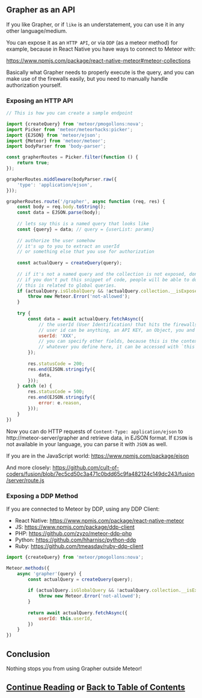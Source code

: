 ## Grapher as an API

If you like Grapher, or if `like` is an understatement, you can use it in any other language/medium. 

You can expose it as an `HTTP API`, or via `DDP` (as a meteor method) for example, because 
in React Native you have ways to connect to Meteor with:

https://www.npmjs.com/package/react-native-meteor#meteor-collections 

Basically what Grapher needs to properly execute is the query, and you can make use of the firewalls easily, 
but you need to manually handle authorization yourself.

### Exposing an HTTP API

```js
// This is how you can create a sample endpoint

import {createQuery} from 'meteor/pmogollons:nova';
import Picker from 'meteor/meteorhacks:picker';
import {EJSON} from 'meteor/ejson';
import {Meteor} from 'meteor/meteor';
import bodyParser from 'body-parser';

const grapherRoutes = Picker.filter(function () {
    return true;
});

grapherRoutes.middleware(bodyParser.raw({
    'type': 'application/ejson',
}));

grapherRoutes.route('/grapher', async function (req, res) {
    const body = req.body.toString();
    const data = EJSON.parse(body);
    
    // lets say this is a named query that looks like
    const {query} = data; // query = {userList: params}
    
    // authorize the user somehow
    // it's up to you to extract an userId
    // or something else that you use for authorization
    
    const actualQuery = createQuery(query);
    
    // if it's not a named query and the collection is not exposed, don't allow it.
    // if you don't put this snippet of code, people will be able to do { users: { services: 1 } } types of queries.
    // this is related to global queries.
    if (actualQuery.isGlobalQuery && !actualQuery.collection.__isExposedForGrapher) {
        throw new Meteor.Error('not-allowed');
    }
    
    try {
        const data = await actualQuery.fetchAsync({
            // the userId (User Identification) that hits the firewalls
            // user id can be anything, an API KEY, an Object, you and your firewalls decide
            userId: 'XXX',
            // you can specify other fields, because this is the context of the firewall
            // whatever you define here, it can be accessed with `this`
        });
        
        res.statusCode = 200;
        res.end(EJSON.stringify({
            data,
        }));
    } catch (e) {
        res.statusCode = 500;
        res.end(EJSON.stringify({
            error: e.reason,
        }));
    }
})
```

Now you can do HTTP requests of `Content-Type: application/ejson` to http://meteor-server/grapher and retrieve data,
in EJSON format. If `EJSON` is not available in your language, you can parse it with `JSON` as well.

If you are in the JavaScript world: https://www.npmjs.com/package/ejson

And more closely: https://github.com/cult-of-coders/fusion/blob/7ec5cd50c3a471c0bdd65c9fa482124c149dc243/fusion/server/route.js

### Exposing a DDP Method

If you are connected to Meteor by DDP, using any DDP Client:

- React Native: https://www.npmjs.com/package/react-native-meteor
- JS: https://www.npmjs.com/package/ddp-client
- PHP: https://github.com/zyzo/meteor-ddp-php
- Python: https://github.com/hharnisc/python-ddp
- Ruby: https://github.com/tmeasday/ruby-ddp-client

```js
import {createQuery} from 'meteor/pmogollons:nova';

Meteor.methods({
    async 'grapher'(query) {
        const actualQuery = createQuery(query);
        
        if (actualQuery.isGlobalQuery && !actualQuery.collection.__isExposedForGrapher) {
            throw new Meteor.Error('not-allowed');
        }
        
        return await actualQuery.fetchAsync({
            userId: this.userId,
        })
    }
})
```

## Conclusion

Nothing stops you from using Grapher outside Meteor!

## [Continue Reading](api.md) or [Back to Table of Contents](index.md)
